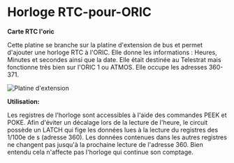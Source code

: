 # Horloge RTC-pour-ORIC
__Carte RTC l'oric__

Cette platine se branche sur la platine d'extension de bus et permet d'ajouter une horloge RTC à l'ORIC.
Elle donne les informations : Heures, Minutes et secondes ainsi que la date.
Elle était destinée au Telestrat mais fonctionne très bien sur l'ORIC 1 ou ATMOS.
Elle occupe les adresses 360-371.

![Platine d'extension](./Interface_RTC_3D.jpg?raw=true "Optional Title")

__Utilisation:__

Les registres de l'horloge sont accessibles à l'aide des commandes PEEK et POKE.
Afin d'éviter un décalage lors de la lecture de l'heure, le circuit possède un LATCH qui fige les données lues à la lecture du registres des 1/100e de s (adresse 360). Les données contenues dans les autres registres ne changent pas jusqu'à la prochaine lecture de l'adresse 360. Bien entendu cela n'affecte pas l'horloge qui continue son comptage.
